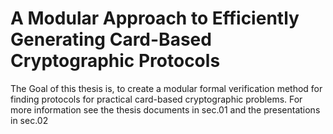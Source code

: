 # A Modular Approach to Efficiently Generating Card-Based Cryptographic Protocols
The Goal of this thesis is, to create a modular formal verification method for finding protocols for
practical card-based cryptographic problems.
For more information see the thesis documents in sec.01 and the presentations in sec.02
